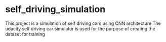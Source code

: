 # self_driving_simulation
This project is a simulation of self driving cars using CNN architecture
The udacity self driving car simulator is used for the purpose of creating the dataset for training
